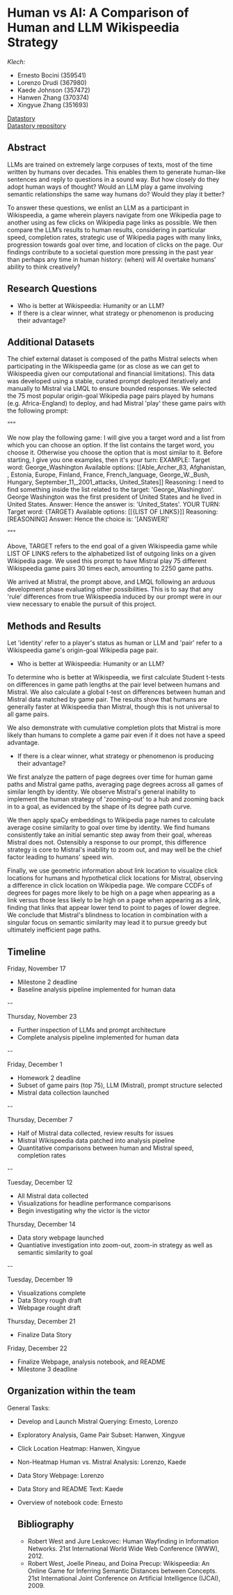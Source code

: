 # Human vs AI: A Comparison of Human and LLM Wikispeedia Strategy
   
*Klech:* 

- Ernesto Bocini (359541)
- Lorenzo Drudi (367980)
- Kaede Johnson (357472)
- Hanwen Zhang (370374)
- Xingyue Zhang (351693)

[Datastory](https://github.com/drudilorenzo/ada-klech-data-story) \
[Datastory repository](https://github.com/drudilorenzo/ada-klech-data-story)
## Abstract
   
LLMs are trained on extremely large corpuses of texts, most of the time written by humans over decades. This enables them to generate human-like sentences and reply to questions in a sound way. But how closely do they adopt human ways of thought? Would an LLM play a game involving semantic relationships the same way humans do? Would they play it better?

To answer these questions, we enlist an LLM as a participant in Wikispeedia, a game wherein players navigate from one Wikipedia page to another using as few clicks on Wikipedia page links as possible. We then compare the LLM’s results to human results, considering in particular speed, completion rates, strategic use of Wikipedia pages with many links, progression towards goal over time, and location of clicks on the page. Our findings contribute to a societal question more pressing in the past year than perhaps any time in human history: (when) will AI overtake humans’ ability to think creatively?

## Research Questions
   
- Who is better at Wikispeedia: Humanity or an LLM?
- If there is a clear winner, what strategy or phenomenon is producing their advantage?


## Additional Datasets
   
The chief external dataset is composed of the paths Mistral selects when participating in the Wikispeedia game (or as close as we can get to Wikispeedia given our computational and financial limitations). 
This data was developed using a stable, curated prompt deployed iteratively and manually to Mistral via LMQL to ensure bounded responses.
We selected the 75 most popular origin-goal Wikipedia page pairs played by humans (e.g. Africa-England) to deploy, and had Mistral 'play' these game pairs with the following prompt:

"""

We now play the following game:
I will give you a target word and a list from which you can choose an option. If the list contains the target word, you choose it. Otherwise you choose the option that is most similar to it. Before starting, I give you one examples, then it's your turn:
EXAMPLE:
Target word: George_Washington
Available options: [[Able_Archer_83, Afghanistan, , Estonia, Europe, Finland, France, French_language, George_W._Bush, Hungary, September_11,_2001_attacks, United_States]]
Reasoning: I need to find something inside the list related to the target: 'George_Washington'. George Washington was the first president of United States and he lived in United States.
Answer: Hence the answer is: 'United_States'.
YOUR TURN:
Target word: {TARGET}
Available options: [[{LIST OF LINKS}]]
Reasoning: [REASONING]
Answer: Hence the choice is: '[ANSWER]'

"""

Above, TARGET refers to the end goal of a given Wikispeedia game while LIST OF LINKS refers to the alphabetized list of outgoing links on a given Wikipedia page. We used this prompt to have Mistral play 75 different Wikispeedia game pairs 30 times each, amounting to 2250 game paths. 

We arrived at Mistral, the prompt above, and LMQL following an arduous development phase evaluating other possibilities. This is to say that any 'rule' differences from true Wikispeedia induced by our prompt were in our view necessary to enable the pursuit of this project.

## Methods and Results

Let 'identity' refer to a player's status as human or LLM and 'pair' refer to a Wikispeedia game's origin-goal Wikipedia page pair.

- Who is better at Wikispeedia: Humanity or an LLM?

To determine who is better at Wikispeedia, we first calculate Student t-tests on differences in game path lengths at the pair level between humans and Mistral. We also calculate a global t-test on differences between human and Mistral data matched by game pair. The results show that humans are generally faster at Wikispeedia than Mistral, though this is not universal to all game pairs.

We also demonstrate with cumulative completion plots that Mistral is more likely than humans to complete a game pair even if it does not have a speed advantage.

- If there is a clear winner, what strategy or phenomenon is producing their advantage?

We first analyze the pattern of page degrees over time for human game paths and Mistral game paths, averaging page degrees across all games of similar length by identity. We observe Mistral's general inability to implement the human strategy of 'zooming-out' to a hub and zooming back in to a goal, as evidenced by the shape of its degree path curve.

We then apply spaCy embeddings to Wikipedia page names to calculate average cosine similarity to goal over time by identity. We find humans consistently take an initial semantic step away from their goal, whereas Mistral does not. Ostensibly a response to our prompt, this difference strategy is core to Mistral's inability to zoom out, and may well be the chief factor leading to humans' speed win.

Finally, we use geometric information about link location to visualize click locations for humans and hypothetical click locations for Mistral, observing a difference in click location on Wikipedia page. We compare CCDFs of degrees for pages more likely to be high on a page when appearing as a link versus those less likely to be high on a page when appearing as a link, finding that links that appear lower tend to point to pages of lower degree. We conclude that Mistral's blindness to location in combination with a singular focus on semantic similarity may lead it to pursue greedy but ultimately inefficient page paths. 

## Timeline

Friday, November 17
- Milestone 2 deadline
- Baseline analysis pipeline implemented for human data

--

Thursday, November 23
- Further inspection of LLMs and prompt architecture
- Complete analysis pipeline implemented for human data

--

Friday, December 1
- Homework 2 deadline
- Subset of game pairs (top 75), LLM (Mistral), prompt structure selected
- Mistral data collection launched

--

Thursday, December 7
- Half of Mistral data collected, review results for issues
- Mistral Wikispeedia data patched into analysis pipeline
- Quantitative comparisons between human and Mistral speed, completion rates

--

Tuesday, December 12
- All Mistral data collected
- Visualizations for headline performance comparisons
- Begin investigating why the victor is the victor

Thursday, December 14
- Data story webpage launched
- Quantiative investigation into zoom-out, zoom-in strategy as well as semantic similarity to goal

--

Tuesday, December 19
- Visualizations complete
- Data Story rough draft
- Webpage rought draft

Thursday, December 21
- Finalize Data Story

Friday, December 22
- Finalize Webpage, analysis notebook, and README
- Milestone 3 deadline


## Organization within the team

General Tasks:
- Develop and Launch Mistral Querying: Ernesto, Lorenzo
- Exploratory Analysis, Game Pair Subset: Hanwen, Xingyue
- Click Location Heatmap: Hanwen, Xingyue
- Non-Heatmap Human vs. Mistral Analysis: Lorenzo, Kaede
- Data Story Webpage: Lorenzo
- Data Story and README Text: Kaede
- Overview of notebook code: Ernesto

  ## Bibliography
  - Robert West and Jure Leskovec: Human Wayfinding in Information Networks. 21st International World Wide Web Conference (WWW), 2012.
  - Robert West, Joelle Pineau, and Doina Precup: Wikispeedia: An Online Game for Inferring Semantic Distances between Concepts. 21st International Joint Conference on Artificial Intelligence (IJCAI), 2009.
